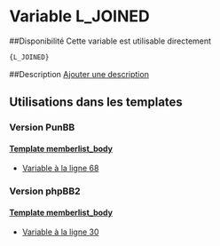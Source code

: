 # Variable L_JOINED

##Disponibilité
Cette variable est utilisable directement

```html
{L_JOINED}
```

##Description
[Ajouter une description](https://fa-tvars.appspot.com/var/L_JOINED)

## Utilisations dans les templates

### Version PunBB

#### [Template memberlist_body](punbb/memberlist_body.md#readme)
* [Variable &agrave; la ligne 68](../punbb/memberlist_body.tpl#L68)

### Version phpBB2

#### [Template memberlist_body](subsilver/memberlist_body.md#readme)
* [Variable &agrave; la ligne 30](../subsilver/memberlist_body.tpl#L30)